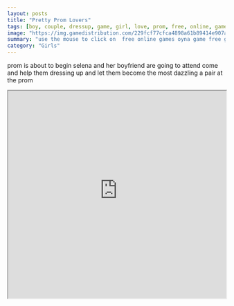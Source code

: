 ```yaml
---
layout: posts
title: "Pretty Prom Lovers"
tags: [boy, couple, dressup, game, girl, love, prom, free, online, games, oyna, game, free, games, play, play, games]
image: "https://img.gamedistribution.com/229fcf77cfca4898a61b89414e907afb.jpg"
summary: "use the mouse to click on  free online games oyna game free games play play games"
category: "Girls"
---
```


prom is about to begin selena and her boyfriend are going to attend come and help them dressing up and let them become the most dazzling a pair at the prom

<iframe width="100%" height="480px;" src="https://html5.gamedistribution.com/229fcf77cfca4898a61b89414e907afb/"></iframe>